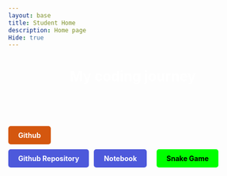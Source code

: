 ```yaml
---
layout: base
title: Student Home
description: Home page 
Hide: true
---
```



<h1 style= "color:white;text-align:center"> My coding journey </h1>

<br><br><BR>

<div class="row">
    <div class="column">

<div style="display: flex; flex-wrap: wrap; gap: 10px;">
    <a href="https://github.com/Tanay936" style="text-decoration: none;">
        <div style="background-color: #d4570f; color: white; padding: 10px 20px; border-radius: 5px; font-weight: bold;">
        Github
        </div>
    </a>


<div style="display: flex; flex-wrap: wrap; gap: 10px;">
    <a href="https://github.com/Tanay936/tanay2452/" style="text-decoration: none;">
        <div style="background-color: #4d59db; color: white; padding: 10px 20px; border-radius: 5px; font-weight: bold;">
        Github Repository
        </div>
    </a>

 <div style="display: flex; flex-wrap: wrap; gap: 10px;">
    <a href="https://nighthawkcoders.github.io/portfolio_2025/devops/tools/verify" style="text-decoration: none;">
        <div style="background-color: #4d59db; color: white; padding: 10px 20px; border-radius: 5px; font-weight: bold;">Notebook
        </div>

<div style="display: flex; flex-wrap: wrap; gap: 10px;">
    <a href="/tanay2452/snake/" style="text-decoration: none;">
        <div style="background-color: #00FF00; color: black; padding: 10px 20px; border-radius: 5px; font-weight: bold;">Snake Game
        </div>
    </a>
</div>
    </a>
</div>
</div>
